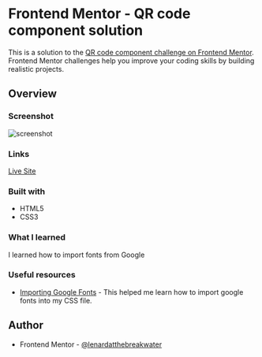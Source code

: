 # Frontend Mentor - QR code component solution

This is a solution to the [QR code component challenge on Frontend Mentor](https://www.frontendmentor.io/challenges/qr-code-component-iux_sIO_H). Frontend Mentor challenges help you improve your coding skills by building realistic projects. 


## Overview

### Screenshot
![screenshot](https://github.com/lenardatthebreakwater/qr-code-component/assets/142602437/4a481f1e-11ff-4448-be5b-b2110c4937b0)


### Links
[Live Site](https://qr-code-component-r92n.onrender.com/)


### Built with

- HTML5
- CSS3


### What I learned

I learned how to import fonts from Google


### Useful resources

- [Importing Google Fonts](https://www.w3docs.com/snippets/css/how-to-import-google-fonts-in-css-file.html) - This helped me learn how to import google fonts into my CSS file. 


## Author

- Frontend Mentor - [@lenardatthebreakwater](https://www.frontendmentor.io/profile/lenardatthebreakwater)
